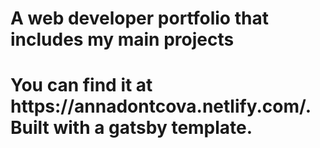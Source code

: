 <h1> A web developer portfolio that includes my main projects <h1>
You can find it at https://annadontcova.netlify.com/.
Built with a gatsby template. 
